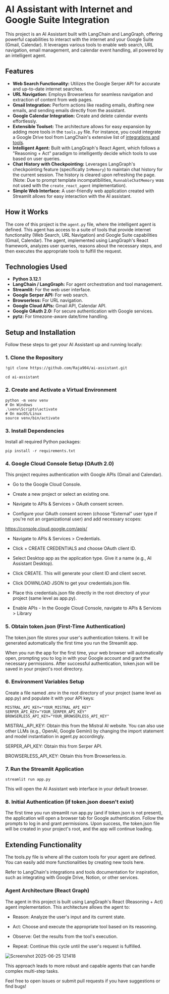 # AI Assistant with Internet and Google Suite Integration

This project is an AI Assistant built with LangChain and LangGraph, offering powerful capabilities to interact with the internet and your Google Suite (Gmail, Calendar). It leverages various tools to enable web search, URL navigation, email management, and calendar event handling, all powered by an intelligent agent.

## Features

* **Web Search Functionality:** Utilizes the Google Serper API for accurate and up-to-date internet searches.
* **URL Navigation:** Employs Browserless for seamless navigation and extraction of content from web pages.
* **Gmail Integration:** Perform actions like reading emails, drafting new emails, and sending emails directly from the assistant.
* **Google Calendar Integration:** Create and delete calendar events effortlessly.
* **Extensible Toolset:** The architecture allows for easy expansion by adding more tools in the `tools.py` file. For instance, you could integrate a Google Drive tool from LangChain's extensive list of [integrations and tools](https://python.langchain.com/v0.2/docs/integrations/tools/).
* **Intelligent Agent:** Built with LangGraph's React Agent, which follows a "Reasoning + Act" paradigm to intelligently decide which tools to use based on user queries.
* **Chat History with Checkpointing:** Leverages LangGraph's checkpointing feature (specifically `InMemory`) to maintain chat history for the current session. The history is cleared upon refreshing the page. (Note: Due to prompt template incompatibilities, `RunnableChatMemory` was not used with the `create_react_agent` implementation).
* **Simple Web Interface:** A user-friendly web application created with Streamlit allows for easy interaction with the AI assistant.

## How it Works

The core of this project is the `agent.py` file, where the intelligent agent is defined. This agent has access to a suite of tools that provide internet functionality (Web Search, URL Navigation) and Google Suite capabilities (Gmail, Calendar). The agent, implemented using LangGraph's React framework, analyzes user queries, reasons about the necessary steps, and then executes the appropriate tools to fulfill the request.

## Technologies Used

* **Python 3.12.1**
* **LangChain / LangGraph:** For agent orchestration and tool management.
* **Streamlit:** For the web user interface.
* **Google Serper API:** For web search.
* **Browserless:** For URL navigation.
* **Google Cloud APIs:** Gmail API, Calendar API.
* **Google OAuth 2.0:** For secure authentication with Google services.
* **pytz:** For timezone-aware date/time handling.

## Setup and Installation

Follow these steps to get your AI Assistant up and running locally:

### 1. Clone the Repository

```bash
!git clone https://github.com/Raja904/ai-assistant.git
```
```
cd ai-assistant
```
### 2. Create and Activate a Virtual Environment
```
python -m venv venv
# On Windows
.\venv\Scripts\activate
# On macOS/Linux
source venv/bin/activate
```
### 3. Install Dependencies
Install all required Python packages:

```
pip install -r requirements.txt
```
### 4. Google Cloud Console Setup (OAuth 2.0)
This project requires authentication with Google APIs (Gmail and Calendar).

- Go to the Google Cloud Console.

- Create a new project or select an existing one.

- Navigate to APIs & Services > OAuth consent screen.

- Configure your OAuth consent screen (choose "External" user type if you're not an organizational user) and add necessary scopes:

https://console.cloud.google.com/apis/

- Navigate to APIs & Services > Credentials.

- Click + CREATE CREDENTIALS and choose OAuth client ID.

- Select Desktop app as the application type. Give it a name (e.g., AI Assistant Desktop).

- Click CREATE. This will generate your client ID and client secret.

- Click DOWNLOAD JSON to get your credentials.json file.

- Place this credentials.json file directly in the root directory of your project (same level as app.py).

- Enable APIs - In the Google Cloud Console, navigate to APIs & Services > Library 





### 5. Obtain token.json (First-Time Authentication)
The token.json file stores your user's authentication tokens. It will be generated automatically the first time you run the Streamlit app.

When you run the app for the first time, your web browser will automatically open, prompting you to log in with your Google account and grant the necessary permissions. After successful authentication, token.json will be saved in your project's root directory.

### 6. Environment Variables Setup
Create a file named .env in the root directory of your project (same level as app.py) and populate it with your API keys:

```
MISTRAL_API_KEY="YOUR_MISTRAL_API_KEY"
SERPER_API_KEY="YOUR_SERPER_API_KEY"
BROWSERLESS_API_KEY="YOUR_BROWSERLESS_API_KEY"
```
MISTRAL_API_KEY: Obtain this from the Mistral AI website. You can also use other LLMs (e.g., OpenAI, Google Gemini) by changing the import statement and model instantiation in agent.py accordingly.

SERPER_API_KEY: Obtain this from Serper API.

BROWSERLESS_API_KEY: Obtain this from Browserless.io.

### 7. Run the Streamlit Application
```
streamlit run app.py
```
This will open the AI Assistant web interface in your default browser.

### 8. Initial Authentication (if token.json doesn't exist)
The first time you run streamlit run app.py (and if token.json is not present), the application will open a browser tab for Google authentication. Follow the prompts to log in and grant permissions. Upon success, the token.json file will be created in your project's root, and the app will continue loading.

## Extending Functionality
The tools.py file is where all the custom tools for your agent are defined. You can easily add more functionalities by creating new tools here.

Refer to LangChain's integrations and tools documentation for inspiration, such as integrating with Google Drive, Notion, or other services.

### Agent Architecture (React Graph)
The agent in this project is built using LangGraph's React (Reasoning + Act) agent implementation. This architecture allows the agent to:

- Reason: Analyze the user's input and its current state.

- Act: Choose and execute the appropriate tool based on its reasoning.

- Observe: Get the results from the tool's execution.

- Repeat: Continue this cycle until the user's request is fulfilled.



![Screenshot 2025-06-25 121418](https://github.com/user-attachments/assets/c32fdc53-c027-49c4-96b1-ab2c4bce9ab9)

This approach leads to more robust and capable agents that can handle complex multi-step tasks.


Feel free to open issues or submit pull requests if you have suggestions or find bugs!
